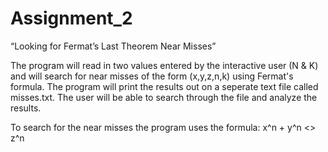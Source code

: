 # Assignment_2
“Looking for Fermat’s Last Theorem Near Misses”

The program will read in two values entered by the interactive user (N & K) and
will search for near misses of the form (x,y,z,n,k) using Fermat's
formula. The program will print the results out on a seperate text file
called misses.txt. The user will be able to search through the file and
analyze the results.

To search for the near misses the program uses the formula: x^n + y^n <> z^n
